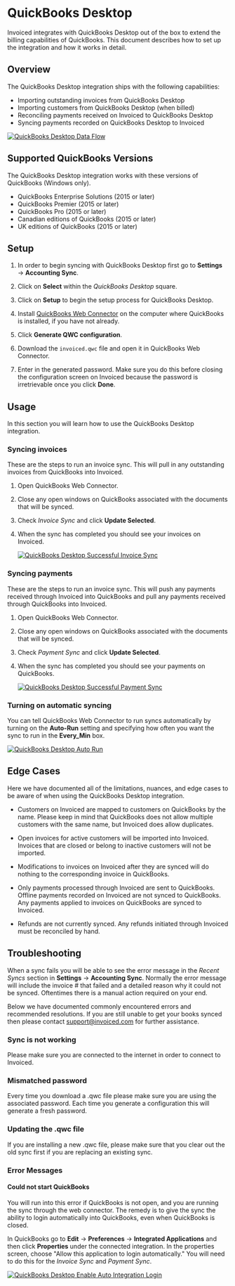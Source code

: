 # QuickBooks Desktop

Invoiced integrates with QuickBooks Desktop out of the box to extend the billing capabilities of QuickBooks. This document describes how to set up the integration and how it works in detail.

## Overview

The QuickBooks Desktop integration ships with the following capabilities:

- Importing outstanding invoices from QuickBooks Desktop
- Importing customers from QuickBooks Desktop (when billed)
- Reconciling payments received on Invoiced to QuickBooks Desktop
- Syncing payments recorded on QuickBooks Desktop to Invoiced

[![QuickBooks Desktop Data Flow](/docs/img/qbd-object-mapping.png)](/docs/img/qbd-object-mapping.png)

## Supported QuickBooks Versions

The QuickBooks Desktop integration works with these versions of QuickBooks (Windows only).

- QuickBooks Enterprise Solutions (2015 or later)
- QuickBooks Premier (2015 or later)
- QuickBooks Pro (2015 or later)
- Canadian editions of QuickBooks (2015 or later)
- UK editions of QuickBooks (2015 or later)

## Setup

1. In order to begin syncing with QuickBooks Desktop first go to **Settings** &rarr; **Accounting Sync**.

2. Click on **Select** within the *QuickBooks Desktop* square.

3. Click on **Setup** to begin the setup process for QuickBooks Desktop.

4. Install [QuickBooks Web Connector](https://marketplace.intuit.com/webconnector/) on the computer where QuickBooks is installed, if you have not already.

5. Click **Generate QWC configuration**.

6. Download the `invoiced.qwc` file and open it in QuickBooks Web Connector.

7. Enter in the generated password. Make sure you do this before closing the configuration screen on Invoiced because the password is irretrievable once you click **Done**.

## Usage

In this section you will learn how to use the QuickBooks Desktop integration.

### Syncing invoices

These are the steps to run an invoice sync. This will pull in any outstanding invoices from QuickBooks into Invoiced.

1. Open QuickBooks Web Connector.

2. Close any open windows on QuickBooks associated with the documents that will be synced.

3. Check *Invoice Sync* and click **Update Selected**.

4. When the sync has completed you should see your invoices on Invoiced.

   [![QuickBooks Desktop Successful Invoice Sync](/docs/img/qb-desktop-successful-invoice-sync.png)](/docs/img/qb-desktop-successful-invoice-sync.png)

### Syncing payments

These are the steps to run an invoice sync. This will push any payments received through Invoiced into QuickBooks and pull any payments received through QuickBooks into Invoiced.

1. Open QuickBooks Web Connector.

2. Close any open windows on QuickBooks associated with the documents that will be synced.

3. Check *Payment Sync* and click **Update Selected**.

4. When the sync has completed you should see your payments on QuickBooks.

   [![QuickBooks Desktop Successful Payment Sync](/docs/img/qb-desktop-successful-payment-sync.png)](/docs/img/qb-desktop-successful-payment-sync.png)

### Turning on automatic syncing

You can tell QuickBooks Web Connector to run syncs automatically by turning on the **Auto-Run** setting and specifying how often you want the sync to run in the **Every_Min** box.

   [![QuickBooks Desktop Auto Run](/docs/img/qb-desktop-enable-auto-run.png)](/docs/img/qb-desktop-enable-auto-run.png) 

## Edge Cases

Here we have documented all of the limitations, nuances, and edge cases to be aware of when using the QuickBooks Desktop integration.

- Customers on Invoiced are mapped to customers on QuickBooks by the name. Please keep in mind that QuickBooks does not allow multiple customers with the same name, but Invoiced does allow duplicates.

- Open invoices for active customers will be imported into Invoiced. Invoices that are closed or belong to inactive customers will not be imported.

- Modifications to invoices on Invoiced after they are synced will do nothing to the corresponding invoice in QuickBooks.

- Only payments processed through Invoiced are sent to QuickBooks. Offline payments recorded on Invoiced are not synced to QuickBooks. Any payments applied to invoices on QuickBooks are synced to Invoiced.

- Refunds are not currently synced. Any refunds initiated through Invoiced must be reconciled by hand.

## Troubleshooting

When a sync fails you will be able to see the error message in the *Recent Syncs* section in **Settings** &rarr; **Accounting Sync**. Normally the error message will include the invoice # that failed and a detailed reason why it could not be synced. Oftentimes there is a manual action required on your end.

Below we have documented commonly encountered errors and recommended resolutions. If you are still unable to get your books synced then please contact [support@invoiced.com](mailto:support@invoiced.com) for further assistance.

### Sync is not working

Please make sure you are connected to the internet in order to connect to Invoiced.

### Mismatched password

Every time you download a .qwc file please make sure you are using the associated password. Each time you generate a configuration this will generate a fresh password.

### Updating the .qwc file

If you are installing a new .qwc file, please make sure that you clear out the old sync first if you are replacing an existing sync.

### Error Messages

#### Could not start QuickBooks

You will run into this error if QuickBooks is not open, and you are running the sync through the web connector.  The remedy is to give the sync the ability to login automatically into QuickBooks, even when QuickBooks is closed.

In QuickBooks go to **Edit** &rarr; **Preferences** &rarr; **Integrated Applications** and then click **Properties** under the connected integration.  In the properties screen, choose "Allow this application to login automatically."  You will need to do this for the *Invoice Sync* and *Payment Sync*.

  [![QuickBooks Desktop Enable Auto Integration Login](/docs/img/quickbooks-desktop-auto-login-integration.png)](/docs/img/quickbooks-desktop-auto-login-integration.png)


